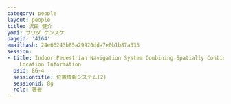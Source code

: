 ```yaml
---
category: people
layout: people
title: 沢田 健介
yomi: サワダ ケンスケ
pageid: '4164'
emailhash: 24e66243b85a29920dda7e0b1b87a333
session:
- title: Indoor Pedestrian Navigation System Combining Spatially Continuous and Discrete
    Location Information
  psid: 8G-4
  sessiontitle: 位置情報システム(2)
  sessionid: 8g
  role: 著者
---
```

